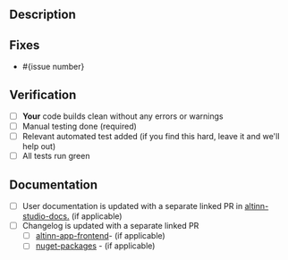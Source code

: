 <!-- Thank you for contributing to Altinn:) We know this isn't the fun part, but please make sure you follow our [contributing guidelines](../CONTRIBUTING.md) and put the same effort into the pull request as you did into the code and it should soon find it's way to main. -->

## Description


## Fixes
- #{issue number}

## Verification
- [ ] **Your** code builds clean without any errors or warnings
- [ ] Manual testing done (required)
- [ ] Relevant automated test added (if you find this hard, leave it and we'll help out)
- [ ] All tests run green

## Documentation
- [ ] User documentation is updated with a separate linked PR in [altinn-studio-docs.](https://github.com/Altinn/altinn-studio-docs) (if applicable)
- [ ] Changelog is updated with a separate linked PR
  - [ ] [altinn-app-frontend](https://docs.altinn.studio/community/changelog/app-frontend/)- (if applicable)
  - [ ] [nuget-packages](https://docs.altinn.studio/community/changelog/app-nuget/) - (if applicable)
